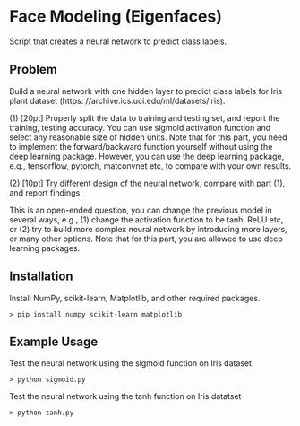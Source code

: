 # Face Modeling (Eigenfaces)

Script that creates a neural network to predict class labels.

## Problem

Build a neural network with one hidden layer to predict class labels for Iris plant dataset (https:
//archive.ics.uci.edu/ml/datasets/iris).

(1) [20pt] Properly split the data to training and testing set, and report the training, testing
accuracy. You can use sigmoid activation function and select any reasonable size of hidden units.
Note that for this part, you need to implement the forward/backward function yourself without
using the deep learning package. However, you can use the deep learning package, e.g., tensorflow,
pytorch, matconvnet etc, to compare with your own results.

(2) [10pt] Try different design of the neural network, compare with part (1), and report findings.

This is an open-ended question, you can change the previous model in several ways, e.g., (1) change
the activation function to be tanh, ReLU etc, or (2) try to build more complex neural network by
introducing more layers, or many other options. Note that for this part, you are allowed to use
deep learning packages.

## Installation

Install NumPy, scikit-learn, Matplotlib, and other required packages.
```
> pip install numpy scikit-learn matplotlib
```

## Example Usage

Test the neural network using the sigmoid function on Iris dataset
```
> python sigmoid.py
```

Test the neural network using the tanh function on Iris datatset
```
> python tanh.py
```
